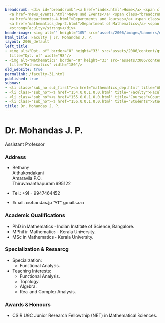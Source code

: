 ```yaml
---
breadcrumb: <div id="breadcrumb"><a href="index.html">Home</a> <span class="breadcrumb_spacer">&gt;</span>
  <a href="news_events.html">News and Events</a> <span class="breadcrumb_spacer">&gt;</span>
  <a href="departments-4.html">Departments and Courses</a> <span class="breadcrumb_spacer">&gt;</span>
  <a href="mathematics_dep-2.html">Department of Mathematics</a> <span class="breadcrumb_spacer">&gt;</span>
  <strong>Faculty</strong></div>
headerimage: <img alt="" height="105" src="assets/2006/images/banners/departments.jpg" width="472"/>
html_title: Faculty | Dr. Mohandas J. P.
layout: 2006_default
left_title:
- <img alt="Dpt. of" border="0" height="33" src="assets/2006/content/gt/fcb6421c7c62628408190d4ca84029e5.png"
  title="Dpt. of" width="98"/>
- <img alt="Mathematics" border="0" height="33" src="assets/2006/content/gt/3698bdf3d9248d5ae202f87b14d7f776.png"
  title="Mathematics" width="180"/>
old_website: true
permalink: /faculty-31.html
published: true
subnav:
- <li class="sub_no sub_first"><a href="mathematics_dep.html" title="About">About</a></li>
- <li class="sub_no"><a href="154.0.0.1.0.0.html" title="Faculty">Faculty</a></li>
- <li class="sub_no"><a href="155.0.0.1.0.0.html" title="Courses">Courses</a></li>
- <li class="sub_no"><a href="156.0.0.1.0.0.html" title="Students">Students</a></li>
title: Dr. Mohandas J. P.
---
```


# Dr. Mohandas J. P.

Assistant Professor

### Address

  * Bethany  
Aithukondakani  
Amaravila P.O.  
Thiruvananthapuram 695122

  * Tel.: +91 - 9947464452
  * Email: mohandas.jp "AT" gmail.com

### Academic Qualifications

  * PhD in Mathematics - Indian Institute of Science, Bangalore.
  * MPhil in Mathematics - Kerala University.
  * MSc in Mathematics - Kerala University.

### Specialization & Researcg

  * Specialization:
    * Functional Analysis.
  * Teaching Interests:
    * Functional Analysis.
    * Topology.
    * Algebra.
    * Real and Complex Analysis.

### Awards & Honours

  * CSIR UGC Junior Research Fellowship (NET) in Mathematical Sciences.
